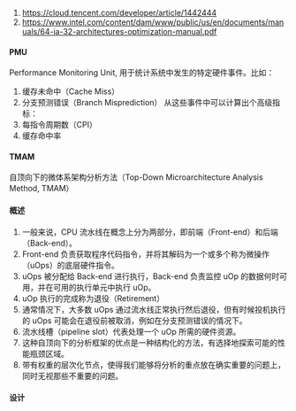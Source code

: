 1. https://cloud.tencent.com/developer/article/1442444
1. https://www.intel.com/content/dam/www/public/us/en/documents/manuals/64-ia-32-architectures-optimization-manual.pdf

#### PMU
Performance Monitoring Unit, 用于统计系统中发生的特定硬件事件。比如：
1. 缓存未命中（Cache Miss）
1. 分支预测错误（Branch Misprediction）
从这些事件中可以计算出个高级指标：
1. 每指令周期数（CPI）
1. 缓存命中率

#### TMAM
自顶向下的微体系架构分析方法（Top-Down Microarchitecture Analysis Method, TMAM）

#### 概述
1. 一般来说，CPU 流水线在概念上分为两部分，即前端（Front-end）和后端（Back-end）。
1. Front-end 负责获取程序代码指令，并将其解码为一个或多个称为微操作（uOps）的底层硬件指令。
1. uOps 被分配给 Back-end 进行执行，Back-end 负责监控 uOp 的数据何时可用，并在可用的执行单元中执行 uOp。 
1. uOp 执行的完成称为退役（Retirement）
1. 通常情况下，大多数 uOps 通过流水线正常执行然后退役，但有时候投机执行的 uOps 可能会在退役前被取消，例如在分支预测错误的情况下。
1. 流水线槽（pipeline slot）代表处理一个 uOp 所需的硬件资源。
1. 这种自顶向下的分析框架的优点是一种结构化的方法，有选择地探索可能的性能瓶颈区域。 
1. 带有权重的层次化节点，使得我们能够将分析的重点放在确实重要的问题上，同时无视那些不重要的问题。

#### 设计
